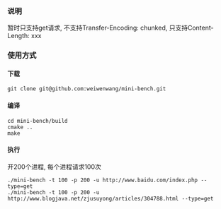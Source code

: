 ### 说明

暂时只支持get请求, 不支持Transfer-Encoding: chunked, 只支持Content-Length: xxx

### 使用方式

#### 下载

```
git clone git@github.com:weiwenwang/mini-bench.git
```

#### 编译

```
cd mini-bench/build
cmake ..
make
```

#### 执行

开200个进程, 每个进程请求100次

```apple js
./mini-bench -t 100 -p 200 -u http://www.baidu.com/index.php --type=get
./mini-bench -t 100 -p 200 -u http://www.blogjava.net/zjusuyong/articles/304788.html --type=get

```

